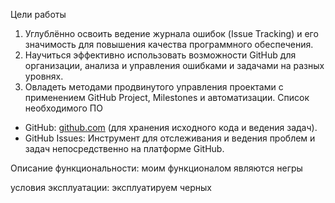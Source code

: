 Цели работы
1. Углублённо освоить ведение журнала ошибок (Issue Tracking) и его
значимость для повышения качества программного обеспечения.
2. Научиться эффективно использовать возможности GitHub для
организации, анализа и управления ошибками и задачами на разных уровнях.
3. Овладеть методами продвинутого управления проектами с
применением GitHub Project, Milestones и автоматизации.
Список необходимого ПО
- GitHub: [github.com](https://github.com) (для хранения исходного кода
и ведения задач).
- GitHub Issues: Инструмент для отслеживания и ведения проблем и
задач непосредственно на платформе GitHub.

Описание функциональности: моим функционалом являются негры

условия эксплуатации: эксплуатируем черных
